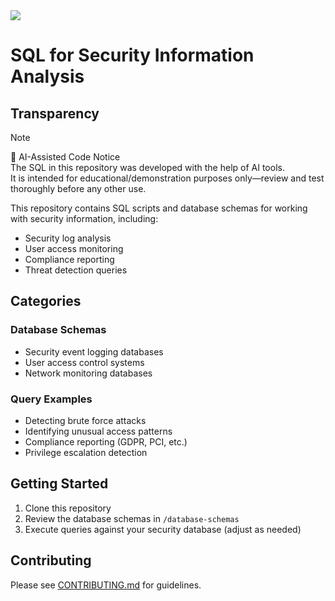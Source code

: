 <img src="https://img.shields.io/badge/AI_generated%20SQL-For%20educational%20use%20only-blue.svg"/>  

# SQL for Security Information Analysis

## Transparency

>[!NOTE]   
> 📌 AI-Assisted Code Notice  
> The SQL in this repository was developed with the help of AI tools.  
>It is intended for educational/demonstration purposes only—review and test thoroughly before any other use.  

This repository contains SQL scripts and database schemas for working with security information, including:

- Security log analysis
- User access monitoring
- Compliance reporting
- Threat detection queries

## Categories

### Database Schemas
- Security event logging databases
- User access control systems
- Network monitoring databases

### Query Examples
- Detecting brute force attacks
- Identifying unusual access patterns
- Compliance reporting (GDPR, PCI, etc.)
- Privilege escalation detection

## Getting Started

1. Clone this repository
2. Review the database schemas in `/database-schemas`
3. Execute queries against your security database (adjust as needed)

## Contributing

Please see [CONTRIBUTING.md](docs/CONTRIBUTING.md) for guidelines.


